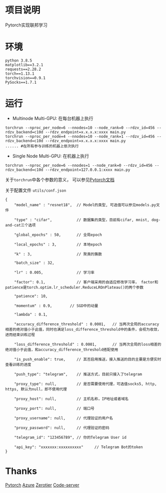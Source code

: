 # 项目说明
Pytorch实现联邦学习

# 环境
```
python 3.8.5
matplotlib==3.2.1
requests==2.28.2
torch==1.13.1
torchvision==0.9.1
PySocks==1.7.1
```

# 运行
* Multinode Multi-GPU:
在每台机器上执行
```
torchrun --nproc_per_node=6 --nnodes=10 --node_rank=0 --rdzv_id=456 --rdzv_backend=c10d --rdzv_endpoint=x.x.x.x:xxxx main.py
torchrun --nproc_per_node=4 --nnodes=10 --node_rank=1 --rdzv_id=456 --rdzv_backend=c10d --rdzv_endpoint=x.x.x.x:xxxx main.py
...... #在所有参与训练的机器上依次执行
```

* Single Node Multi-GPU:
在机器上执行
```
torchrun --nproc_per_node=6 --nnodes=1 --node_rank=0 --rdzv_id=456 --rdzv_backend=c10d --rdzv_endpoint=127.0.0.1:xxxx main.py
```
关于`torchrun`中各个参数的意义， 可以参见[Pytorch文档](https://pytorch.org/docs/stable/elastic/run.html#definitions)

关于配置文件 `utils/conf.json`
```
{
	"model_name" : "resnet18",  // Model的类型, 可选值可以参见models.py文件
    
	"type" : "cifar",           // 数据集的类型，目前有cifar, mnist, dog-and-cat三个选项
	
	"global_epochs" : 50,       // 全局epoch

	"local_epochs" : 3,         // 本地epoch

	"k" : 3,					// 聚类的簇数
	
	"batch_size" : 32,
	
	"lr" : 0.005,               // 学习率

	"factor": 0.1,              // 客户端采用的自适应修改学习率， factor和patience是torch.optim.lr_scheduler.ReduceLROnPlateau()的两个参数

	"patience": 10,
	
	"momentum" : 0.9,        // SGD中的动量
	
	"lambda" : 0.1,

	"accuracy_difference_threshold" : 0.0001,   // 当两次全局的accuracy相差的绝对值小于此值，同时也满足loss_difference_threshold中的条件，会视为收敛，进而结束训练过程

	"loss_difference_threshold" : 0.0001,       // 当两次全局的loss相差的绝对值小于此值，和accuracy_difference_threshold搭配使用

	"is_push_enable": true,     // 其否启用推送，接入推送的目的主要是方便实时查看训练的进度

	"push_type": "telegram",    // 推送方式，目前只接入了telegram

	"proxy_type": null,         // 是否需要使用代理，可选值socks5, http, https, 默认为null，即不使用代理

	"proxy_host": null,         // 主机名称，IP地址或者域名

	"proxy_port": null,         // 端口号

	"proxy_username": null,     // 代理验证的用户名

	"proxy_password": null,     // 代理验证的密码

	"telegram_id": "123456789", // 你的Telegram User id

	"api_key": "xxxxxxx:xxxxxxxxxx"     // Telegram Bot的token
}
```

# Thanks
[Pytorch](https://pytorch.org/)
[Azure](https://azure.microsoft.com/)
[Zerotier](https://www.zerotier.com/)
[Code-server](https://coder.com/)